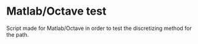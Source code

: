 # Matlab/Octave test

Script made for Matlab/Octave in order to test the discretizing method for the path.